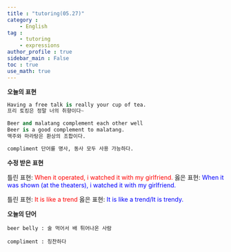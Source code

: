 ```yaml
---
title : "tutoring(05.27)"
category :
    - English
tag : 
    - tutoring
    - expressions
author_profile : true
sidebar_main : False  
toc : true 
use_math: true
---
```


**오늘의 표현**

```py
Having a free talk is really your cup of tea. 
프리 토킹은 정말 너의 취향이다~ 

Beer and malatang complement each other well
Beer is a good complement to malatang.
맥주와 마라탕은 환상의 조합이다.

compliment 단어를 명사, 동사 모두 사용 가능하다.
```

**수정 받은 표현**

틀린 표현: <span style="color:red">When it operated, i watched it with my girlfriend.</span>
옳은 표현: <span style="color:blue">When it was shown (at the theaters), i watched it with my girlfriend.</span>

틀린 표현: <span style="color:red">It is like a trend</span>
옳은 표현: <span style="color:blue">It is like a trend/It is trendy.</span>

**오늘의 단어**

```
beer belly : 술 먹어서 배 튀어나온 사람

compliment : 칭찬하다
```